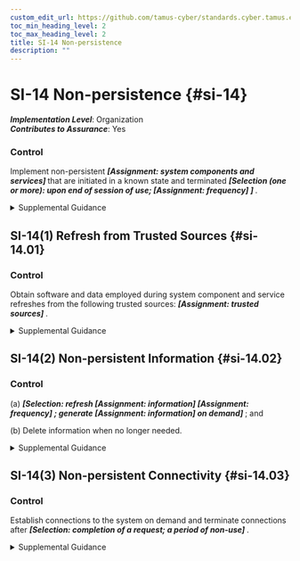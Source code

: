 ```yaml
---
custom_edit_url: https://github.com/tamus-cyber/standards.cyber.tamus.edu/tree/main/static/content/tamus.edu/TAMUS_profile.xml
toc_min_heading_level: 2
toc_max_heading_level: 2
title: SI-14 Non-persistence
description: ""
---
```


# SI-14 Non-persistence {#si-14}

_**Implementation Level**_: Organization\
_**Contributes to Assurance**_: Yes

### Control

Implement non-persistent <strong> <em>[Assignment: system components and services]</em> </strong> that are initiated in a known state and terminated <strong> <em>[Selection (one or more): upon end of session of use; <strong> <em>[Assignment: frequency]</em> </strong> ]</em> </strong>.

<details>
  <summary>Supplemental Guidance</summary>

Implementation of non-persistent components and services mitigates risk from advanced persistent threats (APTs) by reducing the targeting capability of adversaries (i.e., window of opportunity and available attack surface) to initiate and complete attacks. By implementing the concept of non-persistence for selected system components, organizations can provide a trusted, known state computing resource for a specific time period that does not give adversaries sufficient time to exploit vulnerabilities in organizational systems or operating environments. Since the APT is a high-end, sophisticated threat with regard to capability, intent, and targeting, organizations assume that over an extended period, a percentage of attacks will be successful. Non-persistent system components and services are activated as required using protected information and terminated periodically or at the end of sessions. Non-persistence increases the work factor of adversaries attempting to compromise or breach organizational systems.

</details>

## SI-14(1) Refresh from Trusted Sources {#si-14.01}

### Control

Obtain software and data employed during system component and service refreshes from the following trusted sources: <strong> <em>[Assignment: trusted sources]</em> </strong>.

<details>
  <summary>Supplemental Guidance</summary>

Trusted sources include software and data from write-once, read-only media or from selected offline secure storage facilities.

</details>

## SI-14(2) Non-persistent Information {#si-14.02}

### Control

(a)  <strong> <em>[Selection: refresh <strong> <em>[Assignment: information]</em> </strong> <strong> <em>[Assignment: frequency]</em> </strong> ; generate <strong> <em>[Assignment: information]</em> </strong> on demand]</em> </strong> ; and

(b) Delete information when no longer needed.

<details>
  <summary>Supplemental Guidance</summary>

Retaining information longer than is needed makes the information a potential target for advanced adversaries searching for high value assets to compromise through unauthorized disclosure, unauthorized modification, or exfiltration. For system-related information, unnecessary retention provides advanced adversaries information that can assist in their reconnaissance and lateral movement through the system.

</details>

## SI-14(3) Non-persistent Connectivity {#si-14.03}

### Control

Establish connections to the system on demand and terminate connections after <strong> <em>[Selection: completion of a request; a period of non-use]</em> </strong>.

<details>
  <summary>Supplemental Guidance</summary>

Persistent connections to systems can provide advanced adversaries with paths to move laterally through systems and potentially position themselves closer to high value assets. Limiting the availability of such connections impedes the adversary’s ability to move freely through organizational systems.

</details>

